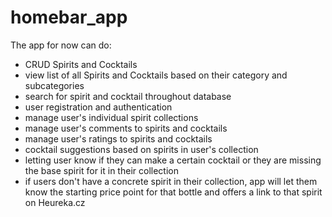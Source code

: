 # homebar_app

The app for now can do:
- CRUD Spirits and Cocktails
- view list of all Spirits and Cocktails based on their category and subcategories
- search for spirit and cocktail throughout database
- user registration and authentication
- manage user's individual spirit collections
- manage user's comments to spirits and cocktails
- manage user's ratings to spirits and cocktails
- cocktail suggestions based on spirits in user's collection
- letting user know if they can make a certain cocktail or they are missing the base spirit for it in their collection
- if users don't have a concrete spirit in their collection, app will let them know the starting price point for that bottle and offers a link to that spirit on Heureka.cz
